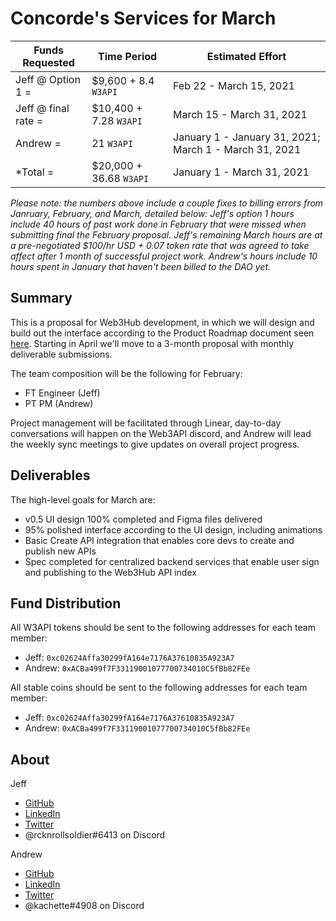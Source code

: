 # Concorde's Services for March

| Funds Requested | Time Period | Estimated Effort |
|-|-|-|
Jeff @ Option 1 = | $9,600 + 8.4 `W3API` | Feb 22 - March 15, 2021 | 120 hours |
Jeff @ final rate = | $10,400 + 7.28 `W3API` | March 15 - March 31, 2021 | 104 hours |
Andrew = | 21 `W3API` | January 1 - January 31, 2021; March 1 - March 31, 2021 | 40 hours |
*Total = | $20,000 + 36.68 `W3API` | January 1 - March 31, 2021 | 264 hours |*

*Please note: the numbers above include a couple fixes to billing errors from Janruary, February, and March, detailed below:*
*Jeff's option 1 hours include 40 hours of past work done in February that were missed when submitting final the February proposal.*
*Jeff's remaining March hours are at a pre-negotiated $100/hr USD + 0.07 token rate that was agreed to take affect after 1 month of successful project work.*
*Andrew's hours include 10 hours spent in January that haven't been billed to the DAO yet.*


## Summary

This is a proposal for Web3Hub development, in which we will design and build out the interface according to the Product Roadmap document seen [here](https://docs.google.com/document/d/1s8ZJaJZRfDYqjUFRXcB4egwrZQHIUqod9JhIws1g77Q/edit?usp=sharing). Starting in April we'll move to a 3-month proposal with monthly deliverable submissions.

The team composition will be the following for February:
- FT Engineer (Jeff)
- PT PM (Andrew)

Project management will be facilitated through Linear, day-to-day conversations will happen on the Web3API discord, and Andrew will lead the weekly sync meetings to give updates on overall project progress.


## Deliverables

The high-level goals for March are:
- v0.5 UI design 100% completed and Figma files delivered
- 95% polished interface according to the UI design, including animations
- Basic Create API integration that enables core devs to create and publish new APIs
- Spec completed for centralized backend services that enable user sign and publishing to the Web3Hub API index

## Fund Distribution

All W3API tokens should be sent to the following addresses for each team member:
- Jeff: `0xc02624Affa30299fA164e7176A37610835A923A7`
- Andrew: `0xACBa499f7F33119001077700734010C5fBb82FEe`

All stable coins should be sent to the following addresses for each team member:
- Jeff: `0xc02624Affa30299fA164e7176A37610835A923A7`
- Andrew: `0xACBa499f7F33119001077700734010C5fBb82FEe`


## About

Jeff
- [GitHub](https://github.com/jeffscottward)
- [LinkedIn](https://www.linkedin.com/in/jeffscottward/)
- [Twitter](https://twitter.com/jeffscottward)
- @rcknrollsoldier#6413 on Discord

Andrew
- [GitHub](https://github.com/amcassetti)
- [LinkedIn](www.linkedin.com/in/andrew-cassetti-33128030)
- [Twitter](https://twitter.com/_acassetti)
- @kachette#4908 on Discord
